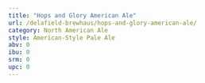 ```yaml
---
title: "Hops and Glory American Ale"
url: /delafield-brewhaus/hops-and-glory-american-ale/
category: North American Ale
style: American-Style Pale Ale
abv: 0
ibu: 0
srm: 0
upc: 0
---
```


